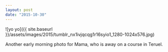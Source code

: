 ```yaml
---
layout: post
date: "2015-10-30"
---
```


![yo yo]({{ site.baseurl }}/assets/images/2015/tumblr_nx1ivjqcqg1r16syio1_1280-1024x576.jpg)

Another early morning photo for Mama, who is away on a course in Teruel.

